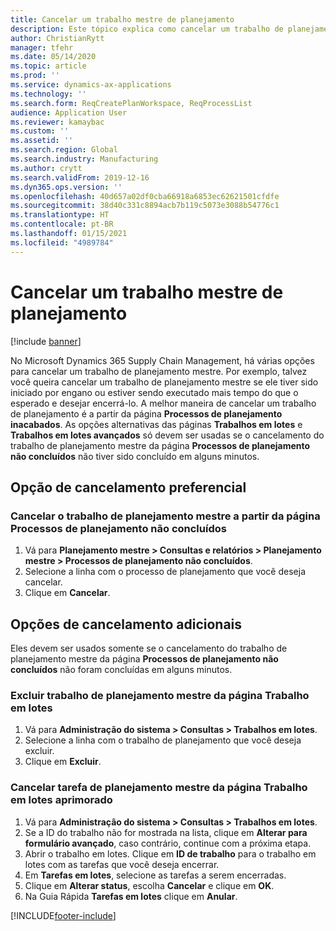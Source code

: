 ```yaml
---
title: Cancelar um trabalho mestre de planejamento
description: Este tópico explica como cancelar um trabalho de planejamento ativo que usa funcionalidade de planejamento integrado.
author: ChristianRytt
manager: tfehr
ms.date: 05/14/2020
ms.topic: article
ms.prod: ''
ms.service: dynamics-ax-applications
ms.technology: ''
ms.search.form: ReqCreatePlanWorkspace, ReqProcessList
audience: Application User
ms.reviewer: kamaybac
ms.custom: ''
ms.assetid: ''
ms.search.region: Global
ms.search.industry: Manufacturing
ms.author: crytt
ms.search.validFrom: 2019-12-16
ms.dyn365.ops.version: ''
ms.openlocfilehash: 40d657a02df0cba66918a6853ec62621501cfdfe
ms.sourcegitcommit: 38d40c331c8894acb7b119c5073e3088b54776c1
ms.translationtype: HT
ms.contentlocale: pt-BR
ms.lasthandoff: 01/15/2021
ms.locfileid: "4989784"
---
```

# <a name="cancel-a-master-planning-job"></a>Cancelar um trabalho mestre de planejamento

[!include [banner](../includes/banner.md)]

No Microsoft Dynamics 365 Supply Chain Management, há várias opções para cancelar um trabalho de planejamento mestre. Por exemplo, talvez você queira cancelar um trabalho de planejamento mestre se ele tiver sido iniciado por engano ou estiver sendo executado mais tempo do que o esperado e desejar encerrá-lo. A melhor maneira de cancelar um trabalho de planejamento é a partir da página **Processos de planejamento inacabados**. As opções alternativas das páginas **Trabalhos em lotes** e **Trabalhos em lotes avançados** só devem ser usadas se o cancelamento do trabalho de planejamento mestre da página **Processos de planejamento não concluídos** não tiver sido concluído em alguns minutos.

## <a name="preferred-cancel-option"></a>Opção de cancelamento preferencial
### <a name="cancel-master-planning-job-from-unfinished-planning-processes-page"></a>Cancelar o trabalho de planejamento mestre a partir da página **Processos de planejamento não concluídos**
1. Vá para **Planejamento mestre > Consultas e relatórios > Planejamento mestre > Processos de planejamento não concluídos**.
2. Selecione a linha com o processo de planejamento que você deseja cancelar.
3. Clique em **Cancelar**.

## <a name="additional-cancel-options"></a>Opções de cancelamento adicionais
Eles devem ser usados somente se o cancelamento do trabalho de planejamento mestre da página **Processos de planejamento não concluídos** não foram concluídas em alguns minutos.

### <a name="delete-master-planning-job-from-the-batch-jobs-page"></a>Excluir trabalho de planejamento mestre da página **Trabalho em lotes**
1. Vá para **Administração do sistema > Consultas > Trabalhos em lotes**.
2. Selecione a linha com o trabalho de planejamento que você deseja excluir.
3. Clique em **Excluir**.

### <a name="abort-master-planning-job-task-from-the-batch-jobs-enhanced-page"></a>Cancelar tarefa de planejamento mestre da página **Trabalho em lotes aprimorado**
1. Vá para **Administração do sistema > Consultas > Trabalhos em lotes**.
2. Se a ID do trabalho não for mostrada na lista, clique em **Alterar para formulário avançado**, caso contrário, continue com a próxima etapa.
3. Abrir o trabalho em lotes. Clique em **ID de trabalho** para o trabalho em lotes com as tarefas que você deseja encerrar.
4. Em **Tarefas em lotes**, selecione as tarefas a serem encerradas.
5. Clique em **Alterar status**, escolha **Cancelar** e clique em **OK**.
6. Na Guia Rápida **Tarefas em lotes** clique em **Anular**.


[!INCLUDE[footer-include](../../includes/footer-banner.md)]